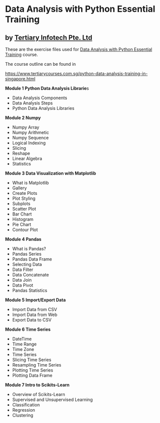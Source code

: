 # Data Analysis with Python Essential Training
## by [Tertiary Infotech Pte. Ltd](https://www.tertiarycourses.com.sg/)

These are the exercise files used for [Data Analysis with Python Essential Training](https://www.tertiarycourses.com.sg/python-data-analysis-training-in-singapore.html) course. 

The course outline can be found in 

https://www.tertiarycourses.com.sg/python-data-analysis-training-in-singapore.html

<p><strong>Module 1 Python Data Analysis Librarie</strong>s </p>
<ul>
<li>Data Analysis Components</li>
<li>Data Analysis Steps</li>
<li>Python Data Analysis Libraries</li>
</ul>
<p><strong>Module 2 Numpy</strong> </p>
<ul>
<li>Numpy Array</li>
<li>Numpy Arithmetic</li>
<li>Numpy Sequence</li>
<li>Logical Indexing</li>
<li>Slicing&nbsp;</li>
<li>Reshape</li>
<li>Linear Algebra</li>
<li>Statistics</li>
</ul>
<p><strong>Module 3 Data Visualization with Matplotlib</strong> </p>
<ul>
<li>What is Matplotlib</li>
<li>Gallery</li>
<li>Create Plots</li>
<li>Plot Styling</li>
<li>Subplots</li>
<li>Scatter Plot</li>
<li>Bar Chart</li>
<li>Histogram</li>
<li>Pie Chart</li>
<li>Contour Plot</li>
</ul>
<p><strong>Module 4 Pandas</strong> </p>
<ul>
<li>What is Pandas?</li>
<li>Pandas Series</li>
<li>Pandas Data Frame</li>
<li>Selecting Data</li>
<li>Data Filter</li>
<li>Data Concatenate</li>
<li>Data Join</li>
<li>Data Pivot</li>
<li>Pandas Statistics</li>
</ul>
<p><strong>Module 5 Import/Export Data</strong> </p>
<ul>
<li>Import Data from CSV</li>
<li>Import Data from Web</li>
<li>Export Data to CSV</li>
</ul>
<p><strong>Module 6 Time Series</strong></p>
<ul>
<li>DateTime</li>
<li>Time Range</li>
<li>Time Zone</li>
<li>Time Series</li>
<li>Slicing Time Series</li>
<li>Resampling Time Series</li>
<li>Plotting Time Series</li>
<li>Plotting Data Frame</li>
</ul>
<p><strong>Module 7 Intro to Scikits-Learn</strong></p>
<ul>
<li>Overview of Scikits-Learn</li>
<li>Supervised and Unsupervised Learning</li>
<li>Classification</li>
<li>Regression</li>
<li>Clustering</li>
</ul>
